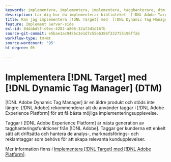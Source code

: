 ```yaml
---
keywords: implementera, implementera, implementera, tagghanterare, dtm, at.js, dynamisk tagghantering, $8
description: Lär dig hur du implementerar biblioteket  [!DNL Adobe Target]  at.js med hjälp av äldre  [!DNL Dynamic Tag Management] (DTM). Taggar i  [!DNL Adobe Experience Platform] är den metod som rekommenderas för implementering av [!DNL Target].
title: Kan jag implementera [!DNL Target] med  [!DNL Dynamic Tag Manager] (DTM)?
feature: Implement Server-side
exl-id: 8ddabd5f-c9ec-4282-a806-32af3d1d16fb
source-git-commit: e5bae1ac9485c3e1d7c55e6386f332755196ffab
workflow-type: tm+mt
source-wordcount: '95'
ht-degree: 0%

---
```


# Implementera [!DNL Target] med [!DNL Dynamic Tag Manager] (DTM)

[!DNL Adobe Dynamic Tag Manager] är en äldre produkt och stöds inte längre. [!DNL Adobe] rekommenderar att du använder taggar i [!DNL Adobe Experience Platform] för att få bästa möjliga implementeringsupplevelse.

Taggar i [!DNL Adobe Experience Platform] är nästa generation av tagghanteringsfunktioner från [!DNL Adobe]. Taggar ger kunderna ett enkelt sätt att driftsätta och hantera de analys-, marknadsförings- och reklamtaggar som behövs för att skapa relevanta kundupplevelser.

Mer information finns i [Implementera [!DNL Target] med [!DNL Adobe Platform]](/help/dev/implement/client-side/atjs/how-to-deployatjs/implement-target-using-adobe-launch.md).
